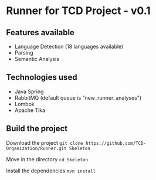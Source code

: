 # Runner for TCD Project - v0.1

## Features available

* Language Detection (18 languages available)
* Parsing
* Semantic Analysis 

## Technologies used

* Java Spring
* RabbitMQ (default queue is "new_runner_analyses")
* Lombok
* Apache Tika

## Build the project

Download the project `git clone https://github.com/TCD-Organization/Runner.git Skeleton`

Move in the directory `cd Skeleton`

Install the dependencies `mvn install`


